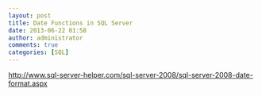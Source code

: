 ```yaml
---
layout: post
title: Date Functions in SQL Server
date: 2013-06-22 01:58
author: administrator
comments: true
categories: [SQL]
---
```

http://www.sql-server-helper.com/sql-server-2008/sql-server-2008-date-format.aspx
